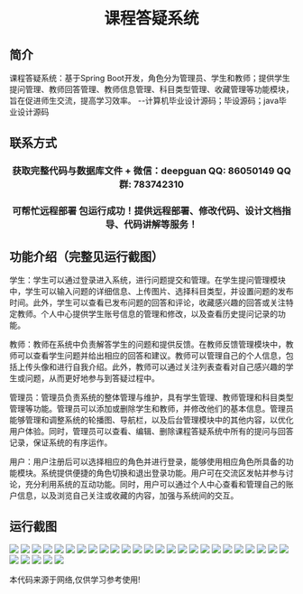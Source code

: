 <p><h1 align="center">课程答疑系统</h1></p>

## 简介
课程答疑系统：基于Spring Boot开发，角色分为管理员、学生和教师；提供学生提问管理、教师回答管理、教师信息管理、科目类型管理、收藏管理等功能模块，旨在促进师生交流，提高学习效率。    --计算机毕业设计源码；毕设源码；java毕业设计源码


## 联系方式
<p><h3 align="center">获取完整代码与数据库文件 + 微信：deepguan QQ: 86050149 QQ群: 783742310</h3></p>
<p><h3 align="center">可帮忙远程部署 包运行成功！提供远程部署、修改代码、设计文档指导、代码讲解等服务！</h3></p>

## 功能介绍（完整见运行截图）
学生：学生可以通过登录进入系统，进行问题提交和管理。在学生提问管理模块中，学生可以输入问题的详细信息、上传图片、选择科目类型，并设置问题的发布时间。此外，学生可以查看已发布问题的回答和评论，收藏感兴趣的回答或关注特定教师。个人中心提供学生账号信息的管理和修改，以及查看历史提问记录的功能。

教师：教师在系统中负责解答学生的问题和提供反馈。在教师反馈管理模块中，教师可以查看学生问题并给出相应的回答和建议。教师可以管理自己的个人信息，包括上传头像和进行自我介绍。此外，教师可以通过关注列表查看对自己感兴趣的学生或问题，从而更好地参与到答疑过程中。

管理员：管理员负责系统的整体管理与维护，具有学生管理、教师管理和科目类型管理等功能。管理员可以添加或删除学生和教师，并修改他们的基本信息。管理员能够管理和调整系统的轮播图、导航栏，以及后台管理模块中的其他内容，以优化用户体验。同时，管理员可以查看、编辑、删除课程答疑系统中所有的提问与回答记录，保证系统的有序运作。

用户：用户注册后可以选择相应的角色并进行登录，能够使用相应角色所具备的功能模块。系统提供便捷的角色切换和退出登录功能。用户可在交流区发帖并参与讨论，充分利用系统的互动功能。同时，用户可以通过个人中心查看和管理自己的账户信息，以及浏览自己关注或收藏的内容，加强与系统间的交互。


## 运行截图
![](img/001.jpg)
![](img/002.jpg)
![](img/003.jpg)
![](img/004.jpg)
![](img/005.jpg)
![](img/006.jpg)
![](img/007.jpg)
![](img/008.jpg)
![](img/009.jpg)
![](img/010.jpg)
![](img/011.jpg)
![](img/012.jpg)
![](img/013.jpg)
![](img/014.jpg)
![](img/015.jpg)
![](img/016.jpg)
![](img/017.jpg)
![](img/018.jpg)
![](img/019.jpg)
![](img/020.jpg)
![](img/021.jpg)
![](img/022.jpg)
![](img/023.jpg)
![](img/024.jpg)
![](img/025.jpg)
![](img/026.jpg)
![](img/027.jpg)
![](img/028.jpg)
![](img/029.jpg)
![](img/030.jpg)

<p>本代码来源于网络,仅供学习参考使用!</p>

